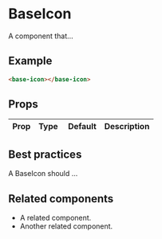 # BaseIcon

A component that...

## Example

```html
<base-icon></base-icon>
```

## Props

| Prop | Type |  Default | Description |
| ---- | ---- | -------- | ----------- |


## Best practices

A BaseIcon should ...

## Related components

- A related component.
- Another related component.
